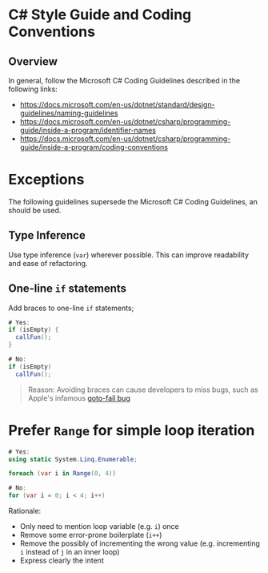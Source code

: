 ﻿# C# Style Guide and Coding Conventions

## Overview

In general, follow the Microsoft C# Coding Guidelines described in the following links:

- https://docs.microsoft.com/en-us/dotnet/standard/design-guidelines/naming-guidelines
- https://docs.microsoft.com/en-us/dotnet/csharp/programming-guide/inside-a-program/identifier-names
- https://docs.microsoft.com/en-us/dotnet/csharp/programming-guide/inside-a-program/coding-conventions

# Exceptions

The following guidelines supersede the Microsoft C# Coding Guidelines, an should be used.

## Type Inference

Use type inference (`var`) wherever possible. This can improve readability and ease of refactoring.

## One-line `if` statements

Add braces to one-line `if` statements;

```c#
# Yes:
if (isEmpty) {
  callFun();
}

# No:
if (isEmpty)
  callFun();
```

> Reason: Avoiding braces can cause developers to miss bugs, such as Apple's infamous
> [goto-fail bug](https://nakedsecurity.sophos.com/2014/02/24/anatomy-of-a-goto-fail-apples-ssl-bug-explained-plus-an-unofficial-patch/)

# Prefer `Range` for simple loop iteration

```c#
# Yes:
using static System.Linq.Enumerable;

foreach (var i in Range(0, 4))

# No:
for (var i = 0; i < 4; i++)
```

Rationale:

- Only need to mention loop variable (e.g. `i`) once
- Remove some error-prone boilerplate (`i++`)
- Remove the possibly of incrementing the wrong value (e.g. incrementing `i` instead of `j` in an inner loop)
- Express clearly the intent
